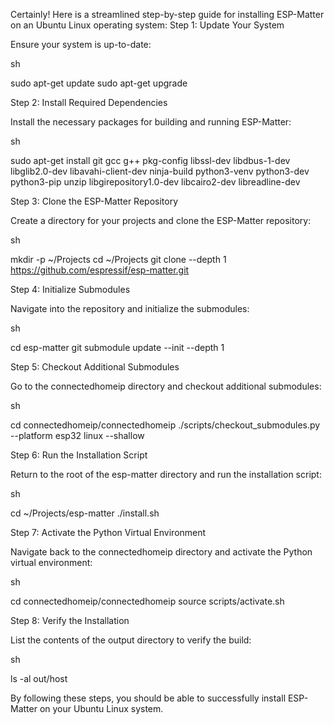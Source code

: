 Certainly! Here is a streamlined step-by-step guide for installing ESP-Matter on an Ubuntu Linux operating system:
Step 1: Update Your System

Ensure your system is up-to-date:

sh

sudo apt-get update
sudo apt-get upgrade

Step 2: Install Required Dependencies

Install the necessary packages for building and running ESP-Matter:

sh

sudo apt-get install git gcc g++ pkg-config libssl-dev libdbus-1-dev \
     libglib2.0-dev libavahi-client-dev ninja-build python3-venv python3-dev \
     python3-pip unzip libgirepository1.0-dev libcairo2-dev libreadline-dev

Step 3: Clone the ESP-Matter Repository

Create a directory for your projects and clone the ESP-Matter repository:

sh

mkdir -p ~/Projects
cd ~/Projects
git clone --depth 1 https://github.com/espressif/esp-matter.git

Step 4: Initialize Submodules

Navigate into the repository and initialize the submodules:

sh

cd esp-matter
git submodule update --init --depth 1

Step 5: Checkout Additional Submodules

Go to the connectedhomeip directory and checkout additional submodules:

sh

cd connectedhomeip/connectedhomeip
./scripts/checkout_submodules.py --platform esp32 linux --shallow

Step 6: Run the Installation Script

Return to the root of the esp-matter directory and run the installation script:

sh

cd ~/Projects/esp-matter
./install.sh

Step 7: Activate the Python Virtual Environment

Navigate back to the connectedhomeip directory and activate the Python virtual environment:

sh

cd connectedhomeip/connectedhomeip
source scripts/activate.sh

Step 8: Verify the Installation

List the contents of the output directory to verify the build:

sh

ls -al out/host

By following these steps, you should be able to successfully install ESP-Matter on your Ubuntu Linux system.
